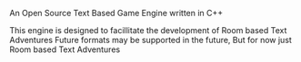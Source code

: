 An Open Source Text Based Game Engine written in C++

This engine is designed to facillitate the development of Room based Text Adventures
Future formats may be supported in the future, But for now just Room based Text Adventures
